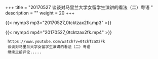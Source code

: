 +++
title = "20170527  谈谈对马里兰大学女留学生演讲的看法（二）粤语 "
description = ""
weight = 20
+++

{{< mymp3 mp3="20170527_0tcktzax2fk.mp3" >}}

{{< mymp4 mp4="20170527_0tcktzax2fk.mp4" >}}

     https://www.youtube.com/watch?v=0tckTzaX2Fk 
     谈谈对马里兰大学女留学生演讲的看法（二）粤语 
     继续之前评论..... 
